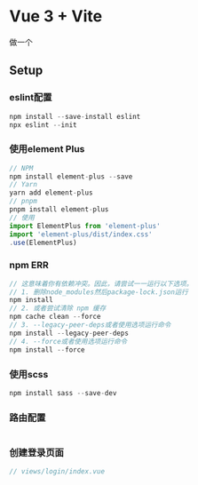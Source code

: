 # Vue 3 + Vite

做一个

## Setup

### eslint配置

```jsx
npm install --save-install eslint
npx eslint --init
```

### 使用element Plus

```jsx
// NPM
npm install element-plus --save
// Yarn
yarn add element-plus
// pnpm
pnpm install element-plus
// 使用
import ElementPlus from 'element-plus'
import 'element-plus/dist/index.css'
.use(ElementPlus)
```

### npm ERR

```jsx
// 这意味着你有依赖冲突。因此，请尝试一一运行以下选项。
// 1. 删除node_modules然后package-lock.json运行
npm install
// 2. 或者尝试清除 npm 缓存
npm cache clean --force
// 3. --legacy-peer-deps或者使用选项运行命令
npm install --legacy-peer-deps
// 4. --force或者使用选项运行命令
npm install --force
```

### 使用scss

```jsx
npm install sass --save-dev
```

### 路由配置

```jsx

```

### 创建登录页面

```jsx
// views/login/index.vue
```
